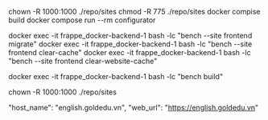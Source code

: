 chown -R 1000:1000 ./repo/sites
chmod -R 775 ./repo/sites
docker compise build 
docker compose run --rm configurator


docker exec -it frappe_docker-backend-1 bash -lc "bench --site frontend migrate"
docker exec -it frappe_docker-backend-1 bash -lc "bench --site frontend clear-cache"
docker exec -it frappe_docker-backend-1 bash -lc "bench --site frontend clear-website-cache"


docker exec -it frappe_docker-backend-1 bash -lc "bench build"

chown -R 1000:1000 ./repo/sites



 "host_name": "english.goldedu.vn",
 "web_url": "https://english.goldedu.vn"